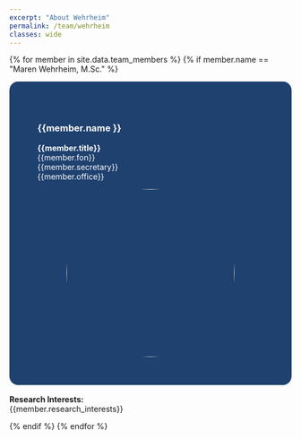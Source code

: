 ```yaml
---
excerpt: "About Wehrheim"
permalink: /team/wehrheim
classes: wide
---
```


<style> 
.teamImage{
    width: 300px;
    height: 300px;
    object-fit: cover;
    border-radius: 50%;
    display: block;
    margin-left: auto;
    margin-right: auto;
} 

.centeralign {
  text-align: center;
}
#boxcolor {
  background-color: #1F416F ;
  padding: 50px;
    border-radius: 3%;
} 
.white {
  color: white;
}
.centeralign2 {
  font-weight: bold;
  color: white;
}
</style>



{% for member in site.data.team_members %}
{% if member.name == "Maren Wehrheim, M.Sc." %}
<div id="boxcolor">
<div class="row">
    <div class="col-md-6">
        <h3 class="centeralign2">{{member.name }}</h3> 
        <p class="white"><b>{{member.title}}</b> <br>
        {{member.fon}}<br>
        {{member.secretary}}<br>
        {{member.office}}<br>
        </p>
    </div>
    <div class="col-md-6">
        <div class="mask">
        <img src="/flab-test/assets/images/teampic/{{ member.photo }}" width="25%" class="image teamImage">
        </div>
    </div>
</div>
</div>
<br>
<div>
    <b> Research Interests:</b>
    <br>
    {{member.research_interests}}
</div>

{% endif %}
{% endfor %}
